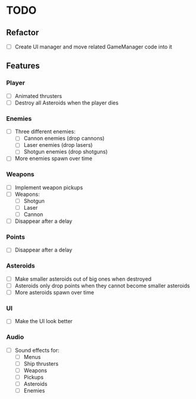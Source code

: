 # TODO

## Refactor

- [ ] Create UI manager and move related GameManager code into it

## Features

### Player

- [ ] Animated thrusters
- [ ] Destroy all Asteroids when the player dies

### Enemies

- [ ] Three different enemies:
  - [ ] Cannon enemies (drop cannons)
  - [ ] Laser enemies (drop lasers)
  - [ ] Shotgun enemies (drop shotguns)
- [ ] More enemies spawn over time

### Weapons

- [ ] Implement weapon pickups
- [ ] Weapons:
  - [ ] Shotgun
  - [ ] Laser
  - [ ] Cannon
- [ ] Disappear after a delay

### Points

- [ ] Disappear after a delay

### Asteroids

- [ ] Make smaller asteroids out of big ones when destroyed
- [ ] Asteroids only drop points when they cannot become smaller asteroids
- [ ] More asteroids spawn over time

### UI

- [ ] Make the UI look better

### Audio

- [ ] Sound effects for:
  - [ ] Menus
  - [ ] Ship thrusters
  - [ ] Weapons
  - [ ] Pickups
  - [ ] Asteroids
  - [ ] Enemies
